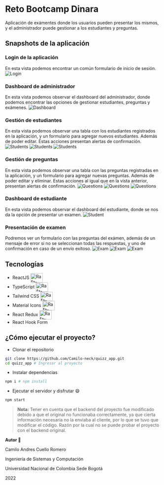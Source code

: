 # Reto Bootcamp Dinara

Aplicación de exámentes donde los usuarios pueden presentar los mismos, y el administrador puede gestionar a los estudiantes y preguntas.

## Snapshots de la aplicación
### Login de la aplicación
En esta vista podemos encontrar un común formulario de inicio de sesión.
![Login](/resources/images/login.png)
### Dashboard de administrador
En esta vista podemos observar el dashboard del administrador, donde podemos encontrar las opciones de gestionar estudiantes, preguntas y exámenes.
![Dashboard](/resources/images/admin_dashboard.png)
### Gestión de estudiantes
En esta vista podemos observar una tabla con los estudiantes registrados en la aplicación, y un formulario para agregar nuevos estudiantes. Además de poder editar. Estas acciones presentan alertas de confirmación.
![Students](/resources/images/students_table.png)
![Students](/resources/images/create_update_form.png)
![Students](/resources/images/confirmation_alerts.png)

### Gestión de preguntas
En esta vista podemos observar una tabla con las preguntas registradas en la aplicación, y un formulario para agregar nuevas preguntas. Además de poder editar y eliminar. Estas acciones al igual que en la vista anterior, presentan alertas de confirmación.
![Questions](/resources/images/questions_table.png)
![Questions](/resources/images/question_details.png)
![Questions](/resources/images/create_update_question.png)

### Dashboard de estudiante
En esta vista podemos observar el dashboard del estudiante, donde se nos da la opción de presentar un examen.
![Student](/resources/images/student_dashboard.png)

### Presentación de examen
Podremos ver un formulario con las preguntas del exámen, además de un mensaje de error si no se seleccionan todas las respuestas, y uno de confirmación en caso de un envío exitoso.
![Exam](/resources/images/exam_form.png)
![Exam](/resources/images/exam_error_alert.png)
![Exam](/resources/images/exam_success_alert.png)

## Tecnologías

 - ReactJS <img align="center" alt="Rafa-Csharp" height="30" width="40" src="https://raw.githubusercontent.com/devicons/devicon/master/icons/react/react-original.svg">
 - TypeScript <img align="center" alt="Rafa-Csharp" height="30" width="40" src="https://raw.githubusercontent.com/devicons/devicon/master/icons/typescript/typescript-original.svg">
 - Tailwind CSS <img align="center" alt="Rafa-Csharp" height="30" width="40" src="https://raw.githubusercontent.com/devicons/devicon/master/icons/tailwindcss/tailwindcss-plain.svg">
 - Material Icons <img align="center" alt="Rafa-Csharp" height="30" width="40" src="https://raw.githubusercontent.com/devicons/devicon/master/icons/materialui/materialui-original.svg">
 - React Redux <img align="center" alt="Rafa-Csharp" height="30" width="40" src="https://raw.githubusercontent.com/devicons/devicon/master/icons/redux/redux-original.svg">
 - React Hook Form 

## ¿Cómo ejecutar el proyecto?

 - Clonar el repositorio
```bash
git clone https://github.com/Camilo-neck/quizz_app.git
cd quizz_app # Ingresar al proyecto
```
 - Instalar dependencias
```bash
npm i # npm install
```
 - Ejecutar el servidor y disfrutar 😄
```bash
npm start
```

> **Nota:** Tener en cuenta que el backend del proyecto fue modificado debido a que el original no funcionaba correctamente, ya que cierta información necesaria no la enviaba al cliente, por lo que se tuvo que modificar el código. Razón por la cual no se puede probar el proyecto con el backend original. 

**Autor 👋**

Camilo Andres Cuello Romero

Ingeniería de Sistemas y Computación

Universidad Nacional de Colombia Sede Bogotá

2022
